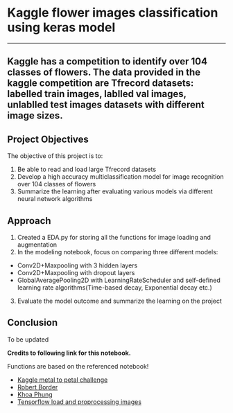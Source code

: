 # Kaggle flower images classification using keras model

-------
Kaggle has a competition to identify over 104 classes of flowers. The data provided in the kaggle competition are Tfrecord datasets: labelled train images, lablled val images, unlablled test images datasets with different image sizes.
-------

## Project Objectives
The objective of this project is to:
1) Be able to read and load large Tfrecord datasets
2) Develop a high accuracy multiclassification model for image recognition over 104 classes of flowers
3) Summarize the learning after evaluating various models via different neural network algorithms

## Approach
1) Created a EDA.py for storing all the functions for image loading and augmentation
2) In the modeling notebook, focus on comparing three different models:
  * Conv2D+Maxpooling with 3 hidden layers
  * Conv2D+Maxpooling with dropout layers
  * GlobalAveragePooling2D with LearningRateScheduler and self-defined learning rate algorithms(Time-based decay, Exponential decay etc.)

3) Evaluate the model outcome and summarize the learning on the project

## Conclusion
To be updated

**Credits to following link for this notebook.**

Functions are based on the referenced notebook!

* [Kaggle metal to petal challenge](https://www.kaggle.com/c/tpu-getting-started)
* [Robert Border](https://www.kaggle.com/rborder/tpu-flower-classification?kernelSessionId=78320658)
* [Khoa Phung](https://www.kaggle.com/khoaphng/model-efficientnetb7?kernelSessionId=76625228)
* [Tensorflow load and proprocessing images](https://www.tensorflow.org/tutorials/load_data/images)
